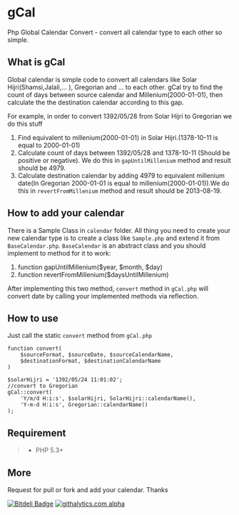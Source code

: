 gCal
====

Php Global Calendar Convert - convert all calendar type to each other so simple.

What is gCal
------------

Global calendar is simple code to convert all calendars like Solar Hijri(Shamsi,Jalali,... ), Gregorian and ...
to each other. gCal try to find the count of days between source calendar and Millenium(2000-01-01), then calculate the
the destination calendar according to this gap.

For example, in order to convert 1392/05/28 from Solar Hijri to Gregorian we do this stuff

1.  Find equivalent to millenium(2000-01-01) in Solar Hijri.(1378-10-11 is equal to 2000-01-01)
2.  Calculate count of days between 1392/05/28 and 1378-10-11 (Should be positive or negative). We do this in `gapUntilMillenium` method and result should be 4979.
3.  Calculate destination calendar by adding 4979 to equivalent millenium date(In Gregorian 2000-01-01 is equal to millenium(2000-01-01)).We do this in `revertFromMillenium` method and result should be 2013-08-19.

How to add your calendar
------------------------

There is a Sample Class in `calendar` folder. All thing you need to create your new
calendar type is to create a class like `Sample.php` and extend it from `BaseCalendar.php`.
`BaseCalendar` is an abstract class and you should implement to method for it to work:

1.  function gapUntilMillenium($year, $month, $day)
2.  function revertFromMillenium($daysUntilMillenium)

After implementing this two method, `convert` method in `gCal.php` will convert date
by calling your implemented methods via reflection.

How to use
----------
Just call the static `convert` method from `gCal.php`

    function convert(
        $sourceFormat, $sourceDate, $sourceCalendarName,
        $destinationFormat, $destinationCalendarName
    )

    $solarHijri = '1392/05/24 11:01:02';
    //convert to Gregorian
    gCal::convert(
        'Y/m/d H:i:s', $solarHijri, SolarHijri::calendarName(),
        'Y-m-d H:i:s', Gregorian::calendarName()
    );


Requirement
-----------

>*   PHP 5.3+

More
----
Request for pull or fork and add your calendar.
Thanks

[![Bitdeli Badge](https://d2weczhvl823v0.cloudfront.net/farhad2161/gcal/trend.png)](https://bitdeli.com/free "Bitdeli Badge")
[![githalytics.com alpha](https://cruel-carlota.pagodabox.com/1b95174ee3f8853eccfaca4745569f0e "githalytics.com")](http://githalytics.com/farhad2161/gCal)


